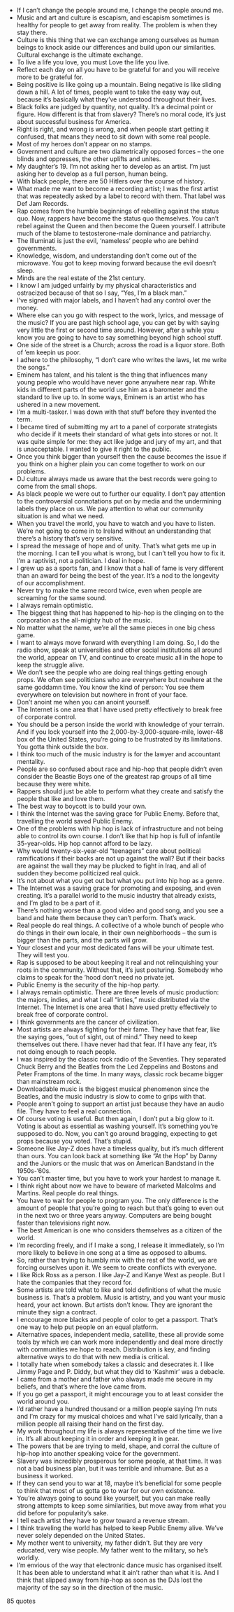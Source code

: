 - If I can’t change the people around me, I change the people around me.
 - Music and art and culture is escapism, and escapism sometimes is healthy for people to get away from reality. The problem is when they stay there.
 - Culture is this thing that we can exchange among ourselves as human beings to knock aside our differences and build upon our similarities. Cultural exchange is the ultimate exchange.
 - To live a life you love, you must Love the life you live.
 - Reflect each day on all you have to be grateful for and you will receive more to be grateful for.
 - Being positive is like going up a mountain. Being negative is like sliding down a hill. A lot of times, people want to take the easy way out, because it’s basically what they’ve understood throughout their lives.
 - Black folks are judged by quantity, not quality. It’s a decimal point or figure. How different is that from slavery? There’s no moral code, it’s just about successful business for America.
 - Right is right, and wrong is wrong, and when people start getting it confused, that means they need to sit down with some real people.
 - Most of my heroes don’t appear on no stamps.
 - Government and culture are two diametrically opposed forces – the one blinds and oppresses, the other uplifts and unites.
 - My daughter’s 19. I’m not asking her to develop as an artist. I’m just asking her to develop as a full person, human being.
 - With black people, there are 50 Hitlers over the course of history.
 - What made me want to become a recording artist; I was the first artist that was repeatedly asked by a label to record with them. That label was Def Jam Records.
 - Rap comes from the humble beginnings of rebelling against the status quo. Now, rappers have become the status quo themselves. You can’t rebel against the Queen and then become the Queen yourself. I attribute much of the blame to testosterone-male dominance and patriarchy.
 - The Illuminati is just the evil, ‘nameless’ people who are behind governments.
 - Knowledge, wisdom, and understanding don’t come out of the microwave. You got to keep moving forward because the evil doesn’t sleep.
 - Minds are the real estate of the 21st century.
 - I know I am judged unfairly by my physical characteristics and ostracized because of that so I say, “Yes, I’m a black man.”
 - I’ve signed with major labels, and I haven’t had any control over the money.
 - Where else can you go with respect to the work, lyrics, and message of the music? If you are past high school age, you can get by with saying very little the first or second time around. However, after a while you know you are going to have to say something beyond high school stuff.
 - One side of the street is a Church; across the road is a liquor store. Both of ’em keepin us poor.
 - I adhere to the philosophy, “I don’t care who writes the laws, let me write the songs.”
 - Eminem has talent, and his talent is the thing that influences many young people who would have never gone anywhere near rap. White kids in different parts of the world use him as a barometer and the standard to live up to. In some ways, Eminem is an artist who has ushered in a new movement.
 - I’m a multi-tasker. I was down with that stuff before they invented the term.
 - I became tired of submitting my art to a panel of corporate strategists who decide if it meets their standard of what gets into stores or not. It was quite simple for me: they act like judge and jury of my art, and that is unacceptable. I wanted to give it right to the public.
 - Once you think bigger than yourself then the cause becomes the issue if you think on a higher plain you can come together to work on our problems.
 - DJ culture always made us aware that the best records were going to come from the small shops.
 - As black people we were out to further our equality. I don’t pay attention to the controversial connotations put on by media and the undermining labels they place on us. We pay attention to what our community situation is and what we need.
 - When you travel the world, you have to watch and you have to listen. We’re not going to come in to Ireland without an understanding that there’s a history that’s very sensitive.
 - I spread the message of hope and of unity. That’s what gets me up in the morning. I can tell you what is wrong, but I can’t tell you how to fix it. I’m a raptivist, not a politician. I deal in hope.
 - I grew up as a sports fan, and I know that a hall of fame is very different than an award for being the best of the year. It’s a nod to the longevity of our accomplishment.
 - Never try to make the same record twice, even when people are screaming for the same sound.
 - I always remain optimistic.
 - The biggest thing that has happened to hip-hop is the clinging on to the corporation as the all-mighty hub of the music.
 - No matter what the name, we’re all the same pieces in one big chess game.
 - I want to always move forward with everything I am doing. So, I do the radio show, speak at universities and other social institutions all around the world, appear on TV, and continue to create music all in the hope to keep the struggle alive.
 - We don’t see the people who are doing real things getting enough props. We often see politicians who are everywhere but nowhere at the same goddamn time. You know the kind of person: You see them everywhere on television but nowhere in front of your face.
 - Don’t anoint me when you can anoint yourself.
 - The Internet is one area that I have used pretty effectively to break free of corporate control.
 - You should be a person inside the world with knowledge of your terrain. And if you lock yourself into the 2,000-by-3,000-square-mile, lower-48 box of the United States, you’re going to be frustrated by its limitations. You gotta think outside the box.
 - I think too much of the music industry is for the lawyer and accountant mentality.
 - People are so confused about race and hip-hop that people didn’t even consider the Beastie Boys one of the greatest rap groups of all time because they were white.
 - Rappers should just be able to perform what they create and satisfy the people that like and love them.
 - The best way to boycott is to build your own.
 - I think the Internet was the saving grace for Public Enemy. Before that, travelling the world saved Public Enemy.
 - One of the problems with hip hop is lack of infrastructure and not being able to control its own course. I don’t like that hip hop is full of infantile 35-year-olds. Hip hop cannot afford to be lazy.
 - Why would twenty-six-year-old “teenagers” care about political ramifications if their backs are not up against the wall? But if their backs are against the wall they may be plucked to fight in Iraq, and all of sudden they become politicized real quick.
 - It’s not about what you get out but what you put into hip hop as a genre.
 - The Internet was a saving grace for promoting and exposing, and even creating. It’s a parallel world to the music industry that already exists, and I’m glad to be a part of it.
 - There’s nothing worse than a good video and good song, and you see a band and hate them because they can’t perform. That’s wack.
 - Real people do real things. A collective of a whole bunch of people who do things in their own locale, in their own neighborhoods – the sum is bigger than the parts, and the parts will grow.
 - Your closest and your most dedicated fans will be your ultimate test. They will test you.
 - Rap is supposed to be about keeping it real and not relinquishing your roots in the community. Without that, it’s just posturing. Somebody who claims to speak for the ’hood don’t need no private jet.
 - Public Enemy is the security of the hip-hop party.
 - I always remain optimistic. There are three levels of music production: the majors, indies, and what I call “inties,” music distributed via the Internet. The Internet is one area that I have used pretty effectively to break free of corporate control.
 - I think governments are the cancer of civilization.
 - Most artists are always fighting for their fame. They have that fear, like the saying goes, “out of sight, out of mind.” They need to keep themselves out there. I have never had that fear. If I have any fear, it’s not doing enough to reach people.
 - I was inspired by the classic rock radio of the Seventies. They separated Chuck Berry and the Beatles from the Led Zeppelins and Bostons and Peter Framptons of the time. In many ways, classic rock became bigger than mainstream rock.
 - Downloadable music is the biggest musical phenomenon since the Beatles, and the music industry is slow to come to grips with that.
 - People aren’t going to support an artist just because they have an audio file. They have to feel a real connection.
 - Of course voting is useful. But then again, I don’t put a big glow to it. Voting is about as essential as washing yourself. It’s something you’re supposed to do. Now, you can’t go around bragging, expecting to get props because you voted. That’s stupid.
 - Someone like Jay-Z does have a timeless quality, but it’s much different than ours. You can look back at something like “At the Hop” by Danny and the Juniors or the music that was on American Bandstand in the 1950s-’60s.
 - You can’t master time, but you have to work your hardest to manage it.
 - I think right about now we have to beware of marketed Malcolms and Martins. Real people do real things.
 - You have to wait for people to program you. The only difference is the amount of people that you’re going to reach but that’s going to even out in the next two or three years anyway. Computers are being bought faster than televisions right now.
 - The best American is one who considers themselves as a citizen of the world.
 - I’m recording freely, and if I make a song, I release it immediately, so I’m more likely to believe in one song at a time as opposed to albums.
 - So, rather than trying to humbly mix with the rest of the world, we are forcing ourselves upon it. We seem to create conflicts with everyone.
 - I like Rick Ross as a person. I like Jay-Z and Kanye West as people. But I hate the companies that they record for.
 - Some artists are told what to like and told definitions of what the music business is. That’s a problem. Music is artistry, and you want your music heard, your act known. But artists don’t know. They are ignorant the minute they sign a contract.
 - I encourage more blacks and people of color to get a passport. That’s one way to help put people on an equal platform.
 - Alternative spaces, independent media, satellite, these all provide some tools by which we can work more independently and deal more directly with communities we hope to reach. Distribution is key, and finding alternative ways to do that with new media is critical.
 - I totally hate when somebody takes a classic and desecrates it. I like Jimmy Page and P. Diddy, but what they did to ‘Kashmir’ was a debacle.
 - I came from a mother and father who always made me secure in my beliefs, and that’s where the love came from.
 - If you go get a passport, it might encourage you to at least consider the world around you.
 - I’d rather have a hundred thousand or a million people saying I’m nuts and I’m crazy for my musical choices and what I’ve said lyrically, than a million people all raising their hand on the first day.
 - My work throughout my life is always representative of the time we live in. It’s all about keeping it in order and keeping it in gear.
 - The powers that be are trying to meld, shape, and corral the culture of hip-hop into another speaking voice for the government.
 - Slavery was incredibly prosperous for some people, at that time. It was not a bad business plan, but it was terrible and inhumane. But as a business it worked.
 - If they can send you to war at 18, maybe it’s beneficial for some people to think that most of us gotta go to war for our own existence.
 - You’re always going to sound like yourself, but you can make really strong attempts to keep some similarities, but move away from what you did before for popularity’s sake.
 - I tell each artist they have to grow toward a revenue stream.
 - I think traveling the world has helped to keep Public Enemy alive. We’ve never solely depended on the United States.
 - My mother went to university, my father didn’t. But they are very educated, very wise people. My father went to the military, so he’s worldly.
 - I’m envious of the way that electronic dance music has organised itself. It has been able to understand what it ain’t rather than what it is. And I think that slipped away from hip-hop as soon as the DJs lost the majority of the say so in the direction of the music.

85 quotes